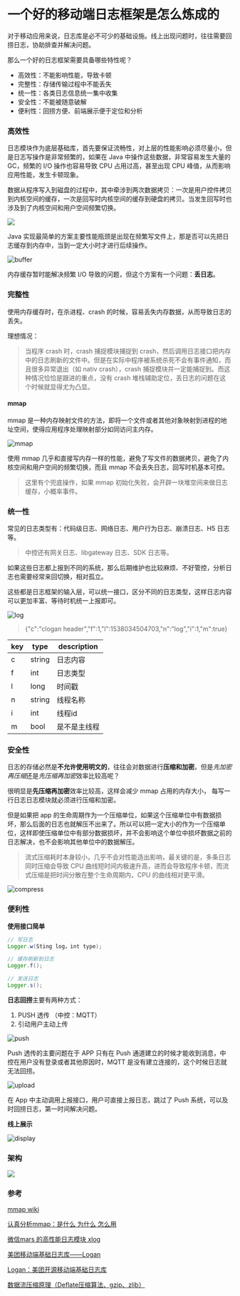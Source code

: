 # 一个好的移动端日志框架是怎么炼成的

对于移动应用来说，日志库是必不可少的基础设施。线上出现问题时，往往需要回捞日志，协助排查并解决问题。

那么一个好的日志框架需要具备哪些特性呢？

* 高效性：不能影响性能，导致卡顿
* 完整性：存储传输过程中不能丢失
* 统一性：各类日志信息统一集中收集
* 安全性：不能被随意破解
* 便利性：回捞方便、前端展示便于定位和分析

### 高效性

日志模块作为底层基础库，首先要保证流畅性，对上层的性能影响必须尽量小，但是日志写操作是非常频繁的，如果在 Java 中操作这些数据，非常容易发生大量的 GC，频繁的 I/O 操作也容易导致 CPU 占用过高，甚至出现 CPU 峰值，从而影响应用性能，发生卡顿现象。

数据从程序写入到磁盘的过程中，其中牵涉到两次数据拷贝：一次是用户控件拷贝到内核空间的缓存，一次是回写时内核空间的缓存到硬盘的拷贝。当发生回写时也涉及到了内核空间和用户空间频繁切换。

![](./pics/write.jpg)

Java 实现最简单的方案主要性能瓶颈是出现在频繁写文件上，那是否可以先把日志缓存到内存中，当到一定大小时才进行后续操作。

![buffer](./pics/buffer.jpg)

内存缓存暂时能解决频繁 I/O 导致的问题，但这个方案有一个问题：**丢日志**。

### 完整性

使用内存缓存时，在杀进程、crash 的时候，容易丢失内存数据，从而导致日志的丢失。

理想情况：

> 当程序 crash 时，crash 捕捉模块捕捉到 crash，然后调用日志接口把内存中的日志刷新的文件中。但是在实际中程序被系统杀死不会有事件通知，而且很多异常退出（如 nativ crash），crash 捕捉模块并一定能捕捉到。而这种情况恰恰是跟进的重点，没有 crash 堆栈辅助定位，丢日志的问题在这个时候就显得尤为凸显。

#### mmap

mmap 是一种内存映射文件的方法，即将一个文件或者其他对象映射到进程的地址空间，使得应用程序处理映射部分如同访问主内存。

![mmap](./pics/mmap.png)

使用 mmap 几乎和直接写内存一样的性能，避免了写文件的数据拷贝，避免了内核空间和用户空间的频繁切换，而且 mmap 不会丢失日志，回写时机基本可控。

> 这里有个兜底操作，如果 mmap 初始化失败，会开辟一块堆空间来做日志缓存，小概率事件。

### 统一性

常见的日志类型有：代码级日志、网络日志、用户行为日志、崩溃日志、H5 日志等。

> 中控还有网关日志、libgateway 日志、SDK 日志等。

如果这些日志都上报到不同的系统，那么后期维护也比较麻烦、不好管控，分析日志也需要经常来回切换，相对孤立。

这些都是日志框架的输入层，可以统一接口，区分不同的日志类型，这样日志内容可以更加丰富、等待时机统一上报即可。

![log](./pics/LogSDK.jpg)

> {"c":"clogan header","f":1,"l":1538034504703,"n":"log","i":1,"m":true}

| key  | type   | description  |
| ---- | ------ | ------------ |
| c    | string | 日志内容     |
| f    | int    | 日志类型     |
| l    | long   | 时间戳       |
| n    | string | 线程名称     |
| i    | int    | 线程id       |
| m    | bool   | 是不是主线程 |



### 安全性

日志的存储必然是**不允许使用明文的**，往往会对数据进行**压缩和加密**。但是*先加密再压缩*还是*先压缩再加密*效率比较高呢？

很明显是**先压缩再加密**效率比较高，这样会减少 mmap 占用的内存大小， 每写一行日志日志模块就必须进行压缩和加密。 

但是如果把 app 的生命周期作为一个压缩单位，如果这个压缩单位中有数据损坏，那么后面的日志也就解压不出来了。所以可以把一定大小的作为一个压缩单位，这样即使压缩单位中有部分数据损坏，并不会影响这个单位中损坏数据之前的日志解决，也不会影响其他单位中的数据解压。

> 流式压缩耗时本身较小，几乎不会对性能造出影响，最关键的是，多条日志同时压缩会导致 CPU 曲线短时间内极速升高，进而会导致程序卡顿，而流式压缩是把时间分散在整个生命周期内，CPU 的曲线相对更平滑。

![compress](./pics/compress.jpg)

### 便利性

**使用接口简单**

```java
// 写日志
Logger.w(Sting log，int type);
```

```java
// 缓存刷新到日志
Logger.f();
```

```java
// 发送日志
Logger.s();
```

**日志回捞**主要有两种方式：

1. PUSH 透传 （中控：MQTT）
2. 引动用户主动上传

![push](./pics/push.jpg)

Push 透传的主要问题在于 APP 只有在 Push 通道建立的时候才能收到消息，中控在用户没有登录或者其他原因时，MQTT 是没有建立连接的，这个时候日志就无法回捞。

![upload](./pics/upload.jpg)

在 App 中主动调用上报接口，用户可直接上报日志，跳过了 Push 系统，可以及时回捞日志，第一时间解决问题。

**线上展示**

![display](./pics/display.jpg)

### 架构

![](./pics/LogStruck.jpg)

### 参考

[mmap wiki](https://en.wikipedia.org/wiki/Mmap)

[认真分析mmap：是什么 为什么 怎么用](https://www.cnblogs.com/huxiao-tee/p/4660352.html)

[微信mars 的高性能日志模块 xlog](https://mp.weixin.qq.com/s?__biz=MzA3NTYzODYzMg%3D%3D&mid=2653578220&idx=3&sn=5691bdd82ae0715ab12fd6b849f74aee&chksm=84b3b1ebb3c438fddf86bf74e232fa14222932ebd6d6439bed04ad17d5e64e9270d4ab460f64&scene=4)

[美团移动端基础日志库——Logan](https://tech.meituan.com/2018/02/11/logan.html)

[Logan：美团开源移动端基础日志库](https://tech.meituan.com/2018/10/11/logan-open-source.html)

[数据流压缩原理（Deflate压缩算法、gzip、zlib）](https://www.codenong.com/cs106685915/)

